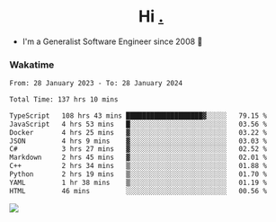 <h1 align="center">Hi <a href="https://www.hackerrank.com/erasmosaraujo">.</a></h1>
 
- I'm a Generalist Software Engineer  since 2008 🚀
<!--  
<p align="left">
  <a href="https://github.com/erasmosoares/github-readme-stats">
    <img
      align="center"
      src="https://github-readme-stats.vercel.app/api/top-langs/?username=erasmosoares&theme=radical&layout=compact"
    />
  </a>
  <a href="https://github.com/erasmosoares/github-readme-stats">
    [![Harlok's WakaTime stats](https://github-readme-stats.vercel.app/api/wakatime?username=ffflabs)](https://github.com/anuraghazra/github-readme-stats)
  </a>
</p>

<!--
 ### Repo 
 
<p align="left">
 <a href="https://github.com/erasmosoares/github-readme-stats">
    <img
      align="center"
      height="165"
      src="https://github-readme-stats.vercel.app/api/pin?username=erasmosoares&repo=sample-node&title_color=fff&icon_color=f9f9f9&text_color=9f9f9f&bg_color=151515"
    />
  </a>
  <a href="https://github.com/erasmosoares/github-readme-stats">
    <img
      align="center"
      height="165"
      src="https://github-readme-stats.vercel.app/api/pin?username=erasmosoares&repo=sample-node&title_color=fff&icon_color=f9f9f9&text_color=9f9f9f&bg_color=151515"
    />
  </a>
</p>
-->

 ### Wakatime 

<!--START_SECTION:waka-->

```txt
From: 28 January 2023 - To: 28 January 2024

Total Time: 137 hrs 10 mins

TypeScript   108 hrs 43 mins ███████████████████▓░░░░░   79.15 %
JavaScript   4 hrs 53 mins   █░░░░░░░░░░░░░░░░░░░░░░░░   03.56 %
Docker       4 hrs 25 mins   ▓░░░░░░░░░░░░░░░░░░░░░░░░   03.22 %
JSON         4 hrs 9 mins    ▓░░░░░░░░░░░░░░░░░░░░░░░░   03.03 %
C#           3 hrs 27 mins   ▓░░░░░░░░░░░░░░░░░░░░░░░░   02.52 %
Markdown     2 hrs 45 mins   ▓░░░░░░░░░░░░░░░░░░░░░░░░   02.01 %
C++          2 hrs 34 mins   ▒░░░░░░░░░░░░░░░░░░░░░░░░   01.88 %
Python       2 hrs 19 mins   ▒░░░░░░░░░░░░░░░░░░░░░░░░   01.70 %
YAML         1 hr 38 mins    ▒░░░░░░░░░░░░░░░░░░░░░░░░   01.19 %
HTML         46 mins         ░░░░░░░░░░░░░░░░░░░░░░░░░   00.56 %
```

<!--END_SECTION:waka-->

![](https://komarev.com/ghpvc/?username=erasmosoares&color=brightgreen)
